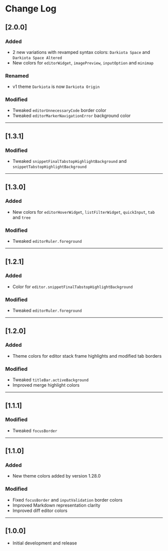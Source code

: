 # Change Log
## [2.0.0]
### Added
- 2 new variations with revamped syntax colors: `Darkiota Space` and `Darkiota Space Altered`
- New colors for `editorWidget`, `imagePreview`, `inputOption` and `minimap`

### Renamed
- v1 theme `Darkiota` is now `Darkiota Origin`

### Modified
- Tweaked `editorUnnecessaryCode` border color
- Tweaked `editorMarkerNavigationError` background color

---
## [1.3.1]
### Modified
- Tweaked `snippetFinalTabstopHighlightBackground` and `snippetTabstopHighlightBackground`

---
## [1.3.0]
### Added
- New colors for `editorHoverWidget`, `listFilterWidget`, `quickInput`, `tab` and `tree`

### Modified
- Tweaked `editorRuler.foreground`

---
## [1.2.1]
### Added
- Color for `editor.snippetFinalTabstopHighlightBackground`

### Modified
- Tweaked `editorRuler.foreground`

---
## [1.2.0]
### Added
- Theme colors for editor stack frame highlights and modified tab borders

### Modified
- Tweaked `titleBar.activeBackground`
- Improved merge highlight colors

---
## [1.1.1]
### Modified
- Tweaked `focusBorder`

---
## [1.1.0]
### Added
- New theme colors added by version 1.28.0

### Modified
- Fixed `focusBorder` and `inputValidation` border colors 
- Improved Markdown representation clarity
- Improved diff editor colors

---
## [1.0.0]
- Initial development and release
